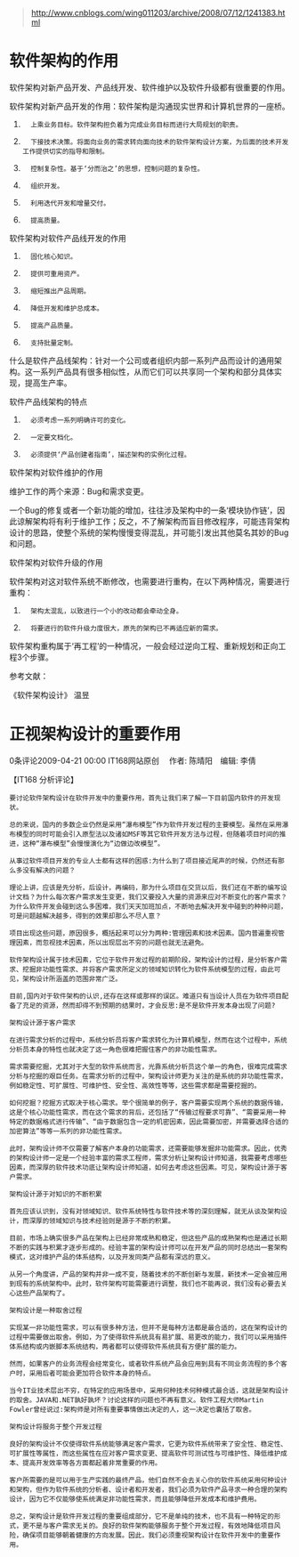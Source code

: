 >http://www.cnblogs.com/wing011203/archive/2008/07/12/1241383.html

软件架构的作用
==============

软件架构对新产品开发、产品线开发、软件维护以及软件升级都有很重要的作用。

软件架构对新产品开发的作用：软件架构是沟通现实世界和计算机世界的一座桥。

1.       上乘业务目标。软件架构担负着为完成业务目标而进行大局规划的职责。

2.       下接技术决策。将面向业务的需求转向面向技术的软件架构设计方案，为后面的技术开发工作提供切实的指导和限制。

3.       控制复杂性。基于‘分而治之’的思想，控制问题的复杂性。

4.       组织开发。

5.       利用迭代开发和增量交付。

6.       提高质量。

软件架构对软件产品线开发的作用

1.       固化核心知识。

2.       提供可重用资产。

3.       缩短推出产品周期。

4.       降低开发和维护总成本。

5.       提高产品质量。

6.       支持批量定制。

什么是软件产品线架构：针对一个公司或者组织内部一系列产品而设计的通用架构。这一系列产品具有很多相似性，从而它们可以共享同一个架构和部分具体实现，提高生产率。

软件产品线架构的特点

1.       必须考虑一系列明确许可的变化。

2.       一定要文档化。

3.       必须提供‘产品创建者指南’，描述架构的实例化过程。

软件架构对软件维护的作用

维护工作的两个来源：Bug和需求变更。

一个Bug的修复或者一个新功能的增加，往往涉及架构中的一条‘模块协作链’，因此谅解架构将有利于维护工作；反之，不了解架构而盲目修改程序，可能违背架构设计的思路，使整个系统的架构慢慢变得混乱，并可能引发出其他莫名其妙的Bug和问题。

软件架构对软件升级的作用

软件架构对这对软件系统不断修改，也需要进行重构，在以下两种情况，需要进行重构：

1.       架构太混乱，以致进行一个小的改动都会牵动全身。

2.       将要进行的软件升级力度很大，原先的架构已不再适应新的需求。

软件架构重构属于‘再工程’的一种情况，一般会经过逆向工程、重新规划和正向工程3个步骤。


参考文献：

《软件架构设计》  温昱













正视架构设计的重要作用
======================


0条评论2009-04-21 00:00    IT168网站原创 　作者: 陈晴阳　编辑: 李倩

【IT168 分析评论】

    要讨论软件架构设计在软件开发中的重要作用，首先让我们来了解一下目前国内软件的开发现状。
	
    总的来说，国内的多数企业仍然是采用“瀑布模型”作为软件开发过程的主要模型。虽然在采用瀑布模型的同时可能会引入原型法以及诸如MSF等其它软件开发方法与过程，但随着项目时间的推进，这种“瀑布模型”会慢慢演化为“边做边改模型”。
	
    从事过软件项目开发的专业人士都有这样的困惑:为什么到了项目接近尾声的时候，仍然还有那么多没有解决的问题？
	
    理论上讲，应该是先分析，后设计，再编码，那为什么项目在交货以后，我们还在不断的编写设计文档？为什么每次客户需求发生变更，我们又要投入大量的资源来应对不断变化的客户需求？为什么软件开发会碰到这么多困难，我们天天加班加点，不断地去解决开发中碰到的种种问题，可是问题越解决越多，得到的效果却那么不尽人意？
	
    项目出现这些问题，原因很多，概括起来可以分为两种:管理因素和技术因素。国内普遍重视管理因素，而忽视技术因素，所以出现层出不穷的问题也就无法避免。
	
    软件架构设计属于技术因素，它位于软件开发过程的前期阶段，架构设计的过程，是分析客户需求、挖掘非功能性需求、并将客户需求所定义的领域知识转化为软件系统模型的过程，由此可见，架构设计所涵盖的范围非常广泛。
	
    目前,国内对于软件架构的认识,还存在这样或那样的误区。难道只有当设计人员在为软件项目配备了充足的资源，然而却得不到预期的结果时，才会反思:是不是软件开发本身出现了问题?
	
    架构设计源于客户需求
	
    在进行需求分析的过程中，系统分析员将客户需求转化为计算机模型，然而在这个过程中，系统分析员本身的特性也就决定了这一角色很难把握住客户的非功能性需求。
	
    需求需要挖掘，尤其对于大型的软件系统而言，光靠系统分析员这个单一的角色，很难完成需求分析与挖掘的艰巨任务。在需求分析的过程中，架构设计师更为关注的是系统的非功能性需求，例如稳定性、可扩展性、可维护性、安全性、高效性等等，这些需求都是需要挖掘的。
	
    如何挖掘？挖掘方式取决于核心需求。举个很简单的例子，客户需要实现两个系统的数据传输，这是个核心功能性需求，而在这个需求的背后，还包括了“传输过程要求可靠”、“需要采用一种特定的数据格式进行传输”、“由于数据包含一定的机密因素，因此需要加密，并需要选择合适的加密算法”等等一系列的非功能性需求。
	
    此时，架构设计师不仅需要了解客户本身的功能需求，还需要能够发掘非功能需求。因此，优秀的架构设计师一定是一个经验丰富的需求工程师，需求分析让架构设计师知道，我需要考虑哪些因素，而深厚的软件技术功底让架构设计师知道，如何去考虑这些因素。可见，架构设计源于客户需求。
	
    架构设计源于对知识的不断积累
	
    首先应该认识到，没有对领域知识、软件系统特性与软件技术等的深刻理解，就无从谈及架构设计，而深厚的领域知识与技术经验则是源于不断的积累。
	
    目前，市场上确实很多产品在架构上已经非常成熟和稳定，但这些产品的成熟架构也是通过长期不断的实践与积累才逐步形成的。经验丰富的架构设计师可以在开发产品的同时总结出一套架构模式，这对维护产品的体系结构，以及开发同类产品都有深远的意义。
	
    从另一个角度讲，产品的架构并非一成不变，随着技术的不断创新与发展，新技术一定会被应用到现有的系统架构中。此时，软件架构可能需要进行调整，我们也不能再说，我们没有必要去关心这些产品架构了。
	
    架构设计是一种取舍过程
	
    实现某一非功能性需求，可以有很多种方法，但并不是每种方法都是最合适的，这在架构设计的过程中需要做出取舍。例如，为了使得软件系统具有易扩展、易更改的能力，我们可以采用插件体系结构或内嵌脚本系统结构，两者都可以使得软件系统具有方便扩展的能力。
	
    然而，如果客户的业务流程会经常变化，或者软件系统产品会应用到具有不同业务流程的多个客户时，采用后者可能会更加符合软件本身的特点。
	
    当今IT业技术层出不穷，在特定的应用场景中，采用何种技术何种模式最合适，这就是架构设计的取舍。JAVA和.NET孰好孰坏？讨论这样的问题也不再有意义。软件工程大师Martin Fowler曾经说过:架构师是对所有重要事情做出决定的人，这一决定也囊括了取舍。
	
    架构设计将服务于整个开发过程
	
    良好的架构设计不仅使得软件系统能够满足客户需求，它更为软件系统带来了安全性、稳定性、可扩展性等属性，而这些属性在应对客户需求变更、提高软件可测试性与可维护性、降低维护成本、提高开发效率等各方面都起着非常重要的作用。
	
    客户所需要的是可以用于生产实践的最终产品，他们自然不会去关心你的软件系统采用何种设计和架构，但作为软件系统的分析者、设计者和开发者，我们必须为软件产品寻求一种合理的架构设计，因为它不仅能够使系统满足非功能性需求，而且能够降低开发成本和维护费用。
	
    总之，架构设计是软件开发过程的重要组成部分，它不是单纯的技术，也不具有一种特定的形式，更不是与客户需求无关的。良好的软件架构能够服务于整个开发过程，有效地降低项目风险，确保项目能够朝着健康的方向发展。因此，我们必须重视架构设计在软件开发中的重要作用。
	
